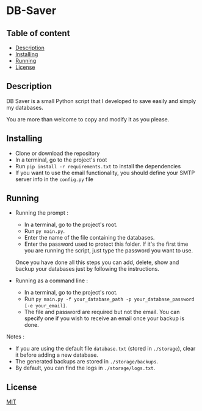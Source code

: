 
# DB-Saver

## Table of content

  * [Description](#description)
  * [Installing](#installing)
  * [Running](#running)
  * [License](#license)


## Description

DB Saver is a small Python script that I developed to save easily and simply my databases.

You are more than welcome to copy and modify it as you please.

## Installing

* Clone or download the repository 
* In a terminal, go to the project's root 
* Run `pip install -r requirements.txt` to install the dependencies
* If you want to use the email functionality, you should define your SMTP server info in the `config.py` file

## Running

* Running the prompt :
    * In a terminal, go to the project's root. 
    * Run `py main.py`.
    * Enter the name of the file containing the databases.
    * Enter the password used to protect this folder. If it's the first time you are running the script, just type the password you want to use.
    
    Once you have done all this steps you can add, delete, show and backup your databases just by following the instructions.
    
* Running as a command line : 
    * In a terminal, go to the project's root.
    * Run `py main.py -f your_database_path -p your_database_password [-e your_email]`.
    * The file and password are required but not the email. You can specify one if you wish to receive an email once your backup is done.

Notes : 
* If you are using the default file `database.txt` (stored in `./storage`), clear it before adding a new database.
* The generated backups are stored in `./storage/backups`.
* By default, you can find the logs in `./storage/logs.txt`.


## License

[MIT](https://github.com/malain96/DB-Saver/blob/master/LICENSE)


